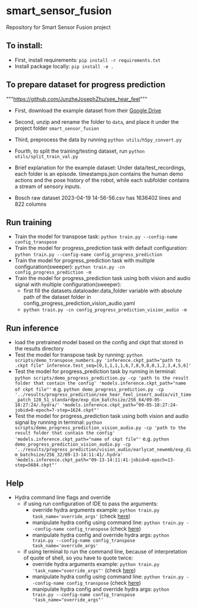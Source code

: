 # smart_sensor_fusion
Repository for Smart Sensor Fusion project

## To install:
* First, install requirements: `pip install -r requirements.txt`
* Install package locally: `pip install -e .`

## To prepare dataset for progress prediction
"""https://github.com/JunzheJosephZhu/see_hear_feel"""
* First, download the example dataset from their [Google Drive](https://drive.google.com/drive/folders/13S6YcKJIIRKctB0SjdiaKEv_mvJEM_pk)
* Second, unzip and rename the folder to `data`, and place it under the project folder `smart_sensor_fusion`
* Third, preprocess the data by running `python utils/h5py_convert.py`
* Fourth, to split the training/testing dataset, run `python utils/split_train_val.py`
* Brief explanation for the example dataset: Under data/test_recordings, each folder is an episode. timestamps.json contains the human demo actions and the pose history of the robot, while each subfolder contains a stream of sensory inputs.

* Bosch raw dataset 2023-04-19 14-56-56.csv has 1636402 lines and 822 columns
 
## Run training
* Train the model for transpose task: `python train.py --config-name config_transpose`
* Train the model for progress_prediction task with default configuration: `python train.py --config-name config_progress_prediction`
* Train the model for progress_prediction task with multiple configuration(sweeper): `python train.py -cn config_progress_prediction -m`
* Train the model for progress_prediction task using both vision and audio signal with multiple configuration(sweeper):
  * first fill the datasets.dataloader.data_folder variable with absolute path of the dataset folder in config_progress_prediction_vision_audio.yaml
  * `python train.py -cn config_progress_prediction_vision_audio -m`

## Run inference
* load the pretrained model based on the config and ckpt that stored in the results directory
* Test the model for transpose task by running: `python scripts/demo_transpose_numbers.py 'inference.ckpt_path="path to .ckpt file" inference.test_seq=[0,1,1,1,1,6,7,8,9,8,0,1,2,3,4,5,6]'`
* Test the model for progress_prediction task by running in terminal: `python scripts/demo_progress_prediction.py -cp 'path to the result folder that contain the config' 'models.inference.ckpt_path="name of ckpt file"'` 
  e.g. `python demo_progress_prediction.py -cp '../results/progress_prediction/see_hear_feel_insert_audio/vit_time_patch_128_51_standardpe/exp_dim_batchsize/256_64/09-05-18:27:24/.hydra/' 'models.inference.ckpt_path="09-05-18:27:24-jobid=0-epoch=7-step=1624.ckpt"'`
* Test the model for progress_prediction task using both vision and audio signal by running in terminal: `python scripts/demo_progress_prediction_vision_audio.py -cp 'path to the result folder that contain the config' 'models.inference.ckpt_path="name of ckpt file"'` 
  e.g. `python demo_progress_prediction_vision_audio.py -cp '../results/progress_prediction/vision_audio/earlycat_newemb/exp_dim_batchsize/256_32/09-13-14:11:41/.hydra' 'models.inference.ckpt_path="09-13-14:11:41-jobid=0-epoch=13-step=5684.ckpt"'`

## Help
* Hydra command line flags and override
  * if using run configuration of IDE to pass the arguments:
    * override hydra arguments example: `python train.py task_name='override_args'` (check [here](https://hydra.cc/docs/advanced/override_grammar/basic/))
    * manipulate hydra config using command line: `python train.py --config-name config_transpose` (check [here](https://hydra.cc/docs/advanced/hydra-command-line-flags/))
    * manipulate hydra config and override hydra args: `python train.py --config-name config_transpose task_name='override_args'`
  * if using terminal to run the command line, because of interpretation of quote of shell, so you have to quote twice: 
    * override hydra arguments example: `python train.py 'task_name="override_args"'` (check [here](https://hydra.cc/docs/advanced/override_grammar/basic/))
    * manipulate hydra config using command line: `python train.py --config-name config_transpose` (check [here](https://hydra.cc/docs/advanced/hydra-command-line-flags/))
    * manipulate hydra config and override hydra args: `python train.py --config-name config_transpose 'task_name="override_args"'`